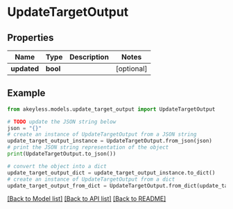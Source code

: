 # UpdateTargetOutput


## Properties

Name | Type | Description | Notes
------------ | ------------- | ------------- | -------------
**updated** | **bool** |  | [optional] 

## Example

```python
from akeyless.models.update_target_output import UpdateTargetOutput

# TODO update the JSON string below
json = "{}"
# create an instance of UpdateTargetOutput from a JSON string
update_target_output_instance = UpdateTargetOutput.from_json(json)
# print the JSON string representation of the object
print(UpdateTargetOutput.to_json())

# convert the object into a dict
update_target_output_dict = update_target_output_instance.to_dict()
# create an instance of UpdateTargetOutput from a dict
update_target_output_from_dict = UpdateTargetOutput.from_dict(update_target_output_dict)
```
[[Back to Model list]](../README.md#documentation-for-models) [[Back to API list]](../README.md#documentation-for-api-endpoints) [[Back to README]](../README.md)


